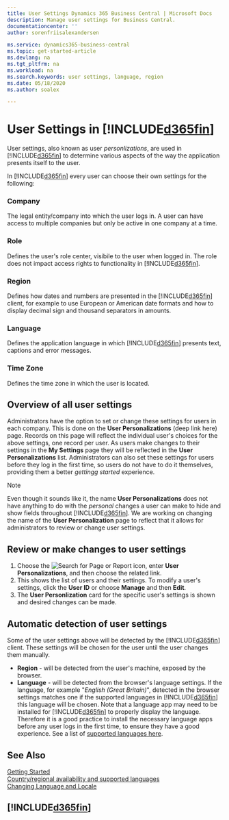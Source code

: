```yaml
---
title: User Settings Dynamics 365 Business Central | Microsoft Docs
description: Manage user settings for Business Central.
documentationcenter: ''
author: sorenfriisalexandersen

ms.service: dynamics365-business-central
ms.topic: get-started-article
ms.devlang: na
ms.tgt_pltfrm: na
ms.workload: na
ms.search.keywords: user settings, language, region
ms.date: 05/18/2020
ms.author: soalex

---
```

# User Settings in [!INCLUDE[d365fin](../../includes/d365fin_md.md)]

User settings, also known as user *personlizations*, are used in [!INCLUDE[d365fin](../../includes/d365fin_md.md)] to determine various aspects of the way the application presents itself to the user.  

In [!INCLUDE[d365fin](../../includes/d365fin_md.md)] every user can choose their own settings for the following:

### Company
The legal entity/company into which the user logs in. A user can have access to multiple companies but only be active in one company at a time.

### Role
Defines the user's role center, visibile to the user when logged in. The role does not impact access rights to functionality in [!INCLUDE[d365fin](../../includes/d365fin_md.md)].

### Region
Defines how dates and numbers are presented in the [!INCLUDE[d365fin](../../includes/d365fin_md.md)] client, for example to use European or American date formats and how to display decimal sign and thousand separators in amounts.

 ### Language
 Defines the application language in which [!INCLUDE[d365fin](../../includes/d365fin_md.md)] presents text, captions and error messages. 

### Time Zone
Defines the time zone in which the user is located.

## Overview of all user settings
Administrators have the option to set or change these settings for users in each company. This is done on the **User Personalizations** (deep link here) page. Records on this page will reflect the individual user's choices for the above settings, one record per user. As users make changes to their settings in the **My Settings** page they will be reflected in the **User Personalizations** list. Administrators can also set these settings for users before they log in the first time, so users do not have to do it themselves, providing them a better *gettingg started* experience.

> [!NOTE]
> Even though it sounds like it, the name **User Personalizations** does not have anything to do with the *personal* changes a user can make to hide and show fields throughout [!INCLUDE[d365fin](../../includes/d365fin_md.md)]. We are working on changing the name of the **User Personalization** page to reflect that it allows for administrators to review or change user settings. 

## Review or make changes to user settings

1. Choose the ![Search for Page or Report](../../media/ui-search/search_small.png "Search for Page or Report icon") icon, enter **User Personalizations**, and then choose the related link.
2. This shows the list of users and their settings. To modify a user's settings, click the **User ID** or choose **Manage** and then **Edit**.
3. The **User Personlization** card for the specific user's settings is shown and desired changes can be made. 

## Automatic detection of user settings
Some of the user settings above will be detected by the [!INCLUDE[d365fin](../../includes/d365fin_md.md)] client. These settings will be chosen for the user until the user changes them manually.
* **Region** - will be detected from the user's machine, exposed by the browser.
* **Language** - will be detected from the browser's language settings. If the language, for example "*English (Great Britain)*", detected in the browser settings matches one if the supported languages in [!INCLUDE[d365fin](../../includes/d365fin_md.md)] this language will be chosen. Note that a language app may need to be installed for [!INCLUDE[d365fin](../../includes/d365fin_md.md)] to properly display the language. Therefore it is a good practice to install the necessary language apps before any user logs in the first time, to ensure they have a good experience. See a list of [supported languages here](https://docs.microsoft.com/en-us/dynamics365/business-central/dev-itpro/compliance/apptest-countries-and-translations).


## See Also
[Getting Started](product-get-started.md)  
[Country/regional availability and supported languages](https://docs.microsoft.com/en-us/dynamics365/business-central/dev-itpro/compliance/apptest-countries-and-translations)  
[Changing Language and Locale](https://docs.microsoft.com/en-us/dynamics365/business-central/about-locale-language) 

## [!INCLUDE[d365fin](includes/free_trial_md.md)]  
